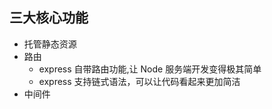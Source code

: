 ## 三大核心功能

- 托管静态资源
- 路由
  - express 自带路由功能,让 Node 服务端开发变得极其简单
  - express 支持链式语法，可以让代码看起来更加简洁
- 中间件
